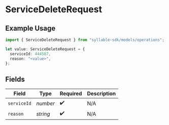 # ServiceDeleteRequest

## Example Usage

```typescript
import { ServiceDeleteRequest } from "syllable-sdk/models/operations";

let value: ServiceDeleteRequest = {
  serviceId: 444587,
  reason: "<value>",
};
```

## Fields

| Field              | Type               | Required           | Description        |
| ------------------ | ------------------ | ------------------ | ------------------ |
| `serviceId`        | *number*           | :heavy_check_mark: | N/A                |
| `reason`           | *string*           | :heavy_check_mark: | N/A                |